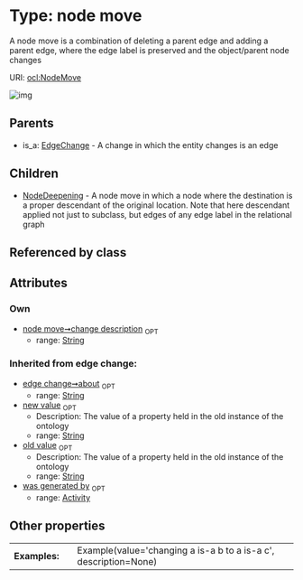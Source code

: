
# Type: node move


A node move is a combination of deleting a parent edge and adding a parent edge, where the edge label is preserved and the object/parent node changes

URI: [ocl:NodeMove](http://w3id.org/oclNodeMove)


![img](http://yuml.me/diagram/nofunky;dir:TB/class/[NodeMove&#124;change_description:string%20%3F;about(i):string%20%3F;old_value(i):string%20%3F;new_value(i):string%20%3F]^-[NodeDeepening],[EdgeChange]^-[NodeMove],[NodeDeepening],[EdgeChange],[Activity])

## Parents

 *  is_a: [EdgeChange](EdgeChange.md) - A change in which the entity changes is an edge

## Children

 * [NodeDeepening](NodeDeepening.md) - A node move in which a node where the destination is a proper descendant of the original location. Note that here descendant applied not just to subclass, but edges of any edge label in the relational graph

## Referenced by class


## Attributes


### Own

 * [node move➞change description](node_move_change_description.md)  <sub>OPT</sub>
    * range: [String](types/String.md)

### Inherited from edge change:

 * [edge change➞about](edge_change_about.md)  <sub>OPT</sub>
    * range: [String](types/String.md)
 * [new value](new_value.md)  <sub>OPT</sub>
    * Description: The value of a property held in the old instance of the ontology
    * range: [String](types/String.md)
 * [old value](old_value.md)  <sub>OPT</sub>
    * Description: The value of a property held in the old instance of the ontology
    * range: [String](types/String.md)
 * [was generated by](was_generated_by.md)  <sub>OPT</sub>
    * range: [Activity](Activity.md)

## Other properties

|  |  |  |
| --- | --- | --- |
| **Examples:** | | Example(value='changing a is-a b to a is-a c', description=None) |

